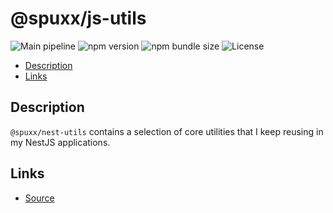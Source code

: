 # @spuxx/js-utils

![Main pipeline](https://github.com/spuxx-dev/jslibs/actions/workflows/main.yml/badge.svg)
![npm version](https://img.shields.io/npm/v/%40spuxx%2Fnest-utils)
![npm bundle size](https://img.shields.io/bundlephobia/min/%40spuxx%2Fnest-utils)
![License](https://img.shields.io/github/license/spuxx-dev/jslibs)

<!-- vscode-markdown-toc -->

- [Description](#Description)
- [Links](#Links)

<!-- vscode-markdown-toc-config
	numbering=false
	autoSave=true
	/vscode-markdown-toc-config -->
<!-- /vscode-markdown-toc -->

## <a name='Description'></a>Description

`@spuxx/nest-utils` contains a selection of core utilities that I keep reusing in my NestJS applications.

## <a name='Links'></a>Links

- [Source](https://github.com/spuxx-dev/jslibs)
